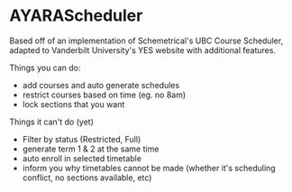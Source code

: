 # AYARAScheduler

Based off of an implementation of Schemetrical's UBC Course Scheduler, adapted to Vanderbilt University's YES website with additional features.

Things you can do:

-	add courses and auto generate schedules
-	restrict courses based on time (eg. no 8am)
-	lock sections that you want

Things it can't do (yet)

-	Filter by status (Restricted, Full)
-	generate term 1 & 2 at the same time
-	auto enroll in selected timetable
-	inform you why timetables cannot be made (whether it's scheduling conflict, no sections available, etc)